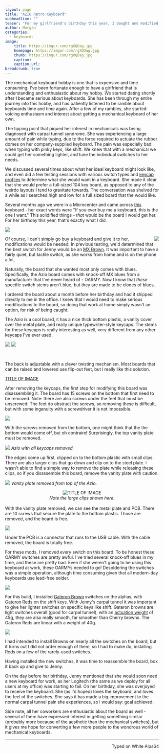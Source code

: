 ```yaml
---
layout: page
title: "AZIO Retro Keyboard"
subheadline: ""
teaser: "For my girlfriend's birthday this year, I bought and modified a keyboard for her. One that fit the aesthetic she liked, and with the mechanical switches she prefers."
author: Morgan
categories:
  - keyboards
image:
    title: https://imgur.com/rgXQDag.jpg
    homepage: https://imgur.com/rgXQDag.jpg
    thumb: https://imgur.com/rgXQDag.jpg
    caption:
    caption_url:
breadcrumb: true
---
```


The mechanical keyboard hobby is one that is expensive and time consuming. I've been fortunate enough to have a girlfriend that is understanding and enthusiastic about my hobby. We started dating shortly after I became serious about keyboards. She has been through my entire journey into this hobby, and has patiently listened to be ramble about keyboards time and time again. After a few of my rambles, she started voicing enthusiasm and interest about getting a mechanical keyboard of her own.

The tipping point that piqued her interest in mechanicals was being diagnosed with carpal tunnel syndrome. She was experiencing a large amount of pain while typing, due to the force required to actuate the rubber domes on her company-supplied keyboard. The pain was especially bad when typing with pinky keys, like shift. We knew that with a mechanical we could get her something lighter, and tune the individual switches to her needs.

We discussed several times about what her ideal keyboard might look like, and even did a few testing sessions with various switch types and [keycap profiles](https://deskthority.net/wiki/Keyboard_profile) to determine what she would want in a keyboard. She made it clear that she would prefer a full-sized 104 key board, as opposed to any of the weirdo layouts I tend to gravitate towards. The conversation was shelved for a while as I searched high and low for a full sized board that the would like.

Several months ago we were in a Microcenter and came across [this](https://www.amazon.com/gp/product/B01LY32G54) keyboard - her exact words were "If you ever buy me a keyboard, this is the one I want." This solidified things  - _that_ would be the board I would get her. For her birthday this year, that's exactly what I did.

![](https://imgur.com/GVvXE2o.jpg)

<img align="right" src="https://imgur.com/A3iHQji.jpg"> Of course, I can't simply go buy a keyboard and give it to her, modifications would be needed. In previous testing, we'd determined that the best switch for Jenny would be an [MX Brown](https://deskthority.net/wiki/Cherry_MX_Brown). It was important to have a fairly quiet, but tactile switch, as she works from home and is on the phone a lot.

Naturally, the board that she wanted most only comes with blues. Specifically, the Azio board comes with knock-off MX blues from a manufacturer that I've never heard of - OARMY. Now I know that _these_ specific switch stems aren't blue, but they are made to be clones of blues.

I ordered the board about a month before her birthday and had it shipped directly to me in the office. I knew that I would need to make serious modifications to the board, so doing that work at home simply wasn't an option, for risk of being caught.

The Azio is a cool board, it has a nice thick bottom plastic, a vanity cover over the metal plate, and really unique typewriter-style keycaps. The stems for these keycaps is really interesting as well, very different from any other keycaps I've ever used.

![](https://imgur.com/gKpApFi.jpg) ![](https://imgur.com/TvoUUzm.jpg)

<br>

The back is adjustable with a clever twisting mechanism. Most boards that can be raised and lowered use flip-out feet, but I really like this solution.

<a class="embedly-card" href="https://i.imgur.com/MV11MPu.gifv">TITLE OF IMAGE</a>
<script async src="//cdn.embedly.com/widgets/platform.js" charset="UTF-8"></script>

After removing the keycaps, the first step for modifying this board was disassembling it. The board has 15 screws on the bottom that first need to be removed. Note: there are also screws under the feet that must be unscrewed. The feet do obstruct the screws, so removing these is difficult, but with some ingenuity with a screwdriver it is not impossible.

![](https://imgur.com/DABNKds.jpg)

With the screws removed from the bottom, one might think that the the bottom would come off, but oh contraire! Surprisingly, the top vanity plate must be removed.

![](https://imgur.com/7Jzuqmc.jpg)
<cite>Azio with all keycaps removed.</cite>

The edges come up first, clipped on to the bottom plastic with small clips. There are also larger clips that go down and clip on to the steel plate. I wasn't able to find a simple way to remove the plate while releasing these clips, so if you disassemble this board, remove the vanity plate with caution.

![](https://imgur.com/r4xEzmb.jpg)
<cite>Vanity plate removed from top of the Azio.</cite>
<center> <img src="https://imgur.com/ZKjCIUE.jpg" alt="TITLE OF IMAGE"> </center>   <center><cite>Note the large clips shown here.</cite></center>    

<br>
With the vanity plate removed, we can see the metal plate and PCB. There are 10 screws that secure the plate to the bottom plastic. Those are removed, and the board is free.

![](https://imgur.com/Rfi9pdF.jpg)

Under the PCB is a connector that runs to the USB cable. With the cable removed, the board is totally free.

For these mods, I removed every switch on this board. To be honest these OARMY switches are pretty awful. I've tried several knock-off blues in my time, and these are pretty bad. Even if she weren't going to be using this keyboard at work, these OARMYs needed to go! Desoldering the switches was a simple operation, although time consuming given that all modern-day keyboards use lead-free solder.

![](https://imgur.com/09LqZkK.jpg)

For this build, I installed [Gateron Brown](https://deskthority.net/wiki/Gateron_KS-3_series) switches on the alphas, with [Gateron Reds](https://deskthority.net/wiki/Gateron_KS-3_series) on the shift keys. With Jenny's carpal tunnel it was important to give her lighter switches on specific keys like shift. Gateron browns are light switches overall (good for carpal tunnel), with an [actuation weight](https://deskthority.net/wiki/Force) of 45g, they are also really smooth, far smoother than Cherry browns. The Gateron Reds are linear with a weight of 40g.

![](https://imgur.com/ITweU7r.jpg)

I had intended to install Browns on nearly all the switches on the board, but it turns out I did not order enough of them, so I had to make do, installing Reds on a few of the rarely-used switches.

Having installed the new switches, it was time to reassemble the board, box it back up and give to Jenny.

On the day before her birthday, Jenny mentioned that she would soon need a new keyboard for work, as her Logitech (the same as we deploy for all users at my office) was starting to fail. On her birthday, she was overjoyed to receive the keyboard. She (as I'd hoped) loves the keyboard, and loves the feel of the switches. She says it has made a big improvement to the normal carpal tunnel pain she experiences, so I would say: goal achieved.

Side note, all her coworkers are enthusiastic about the board as well - several of them have expressed interest in getting something similar (probably more because of the aesthetic than the mechanical switches), but it gives me hope for converting a few more people to the wondrous world of mechanical keyboards.

---
<p align="right">Typed on White Alps64</p>
